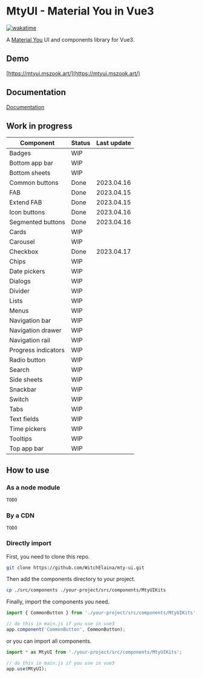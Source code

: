 # MtyUI - Material You in Vue3

[![wakatime](https://wakatime.com/badge/user/b2ca97db-bce2-4b9b-8588-23c0de16890a/project/8fa7cd78-9c02-4826-8686-1faa902c2135.svg)](https://wakatime.com/badge/user/b2ca97db-bce2-4b9b-8588-23c0de16890a/project/8fa7cd78-9c02-4826-8686-1faa902c2135)

A [Material You](https://m3.material.io/) UI and components library for Vue3.

## Demo

[https://mtyui.mszook.art/](https://mtyui.mszook.art/)

## Documentation

[Documentation](./doc/README.md)

## Work in progress

| Component           | Status | Last update |
| ------------------- | ------ | ----------- |
| Badges              | WIP    |             |
| Bottom app bar      | WIP    |             |
| Bottom sheets       | WIP    |             |
| Common buttons      | Done   | 2023.04.16  |
| FAB                 | Done   | 2023.04.15  |
| Extend FAB          | Done   | 2023.04.15  |
| Icon buttons        | Done   | 2023.04.16  |
| Segmented buttons   | Done   | 2023.04.16  |
| Cards               | WIP    |             |
| Carousel            | WIP    |             |
| Checkbox            | Done   | 2023.04.17  |
| Chips               | WIP    |             |
| Date pickers        | WIP    |             |
| Dialogs             | WIP    |             |
| Divider             | WIP    |             |
| Lists               | WIP    |             |
| Menus               | WIP    |             |
| Navigation bar      | WIP    |             |
| Navigation drawer   | WIP    |             |
| Navigation rail     | WIP    |             |
| Progress indicators | WIP    |             |
| Radio button        | WIP    |             |
| Search              | WIP    |             |
| Side sheets         | WIP    |             |
| Snackbar            | WIP    |             |
| Switch              | WIP    |             |
| Tabs                | WIP    |             |
| Text fields         | WIP    |             |
| Time pickers        | WIP    |             |
| Tooltips            | WIP    |             |
| Top app bar         | WIP    |             |

## How to use

### As a node module

```bash
TODO
```

### By a CDN

```
TODO
```

### Directly import

First, you need to clone this repo.

```bash
git clone https://github.com/WitchElaina/mty-ui.git
```

Then add the components directory to your project.

```bash
cp ./src/components ./your-project/src/components/MtyUIKits
```

Finally, import the components you need.

```js
import { CommonButton } from './your-project/src/components/MtyUIKits';

// do this in main.js if you use in vue3
app.component('CommonButton', CommonButton);
```

or you can import all components.

```js
import * as MtyUI from './your-project/src/components/MtyUIKits';

// do this in main.js if you use in vue3
app.use(MtyUI);
```
